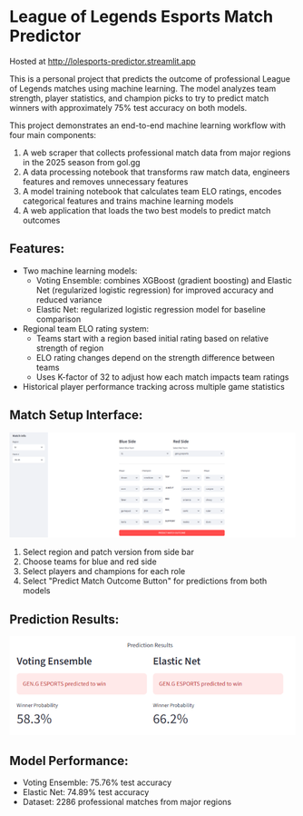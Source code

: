 # League of Legends Esports Match Predictor

Hosted at http://lolesports-predictor.streamlit.app

This is a personal project that predicts the outcome of professional League of Legends matches using machine learning. The model analyzes team strength, player statistics, and champion picks to try to predict match winners with approximately 75% test accuracy on both models.

This project demonstrates an end-to-end machine learning workflow with four main components:
1. A web scraper that collects professional match data from major regions in the 2025 season from gol.gg
2. A data processing notebook that transforms raw match data, engineers features and removes unnecessary features
3. A model training notebook that calculates team ELO ratings, encodes categorical features and trains machine learning models
4. A web application that loads the two best models to predict match outcomes

## Features:
- Two machine learning models:
    - Voting Ensemble: combines XGBoost (gradient boosting) and Elastic Net (regularized logistic regression) for improved accuracy and reduced variance
    - Elastic Net: regularized logistic regression model for baseline comparison
- Regional team ELO rating system:
    - Teams start with a region based initial rating based on relative strength of region
    - ELO rating changes depend on the strength difference between teams
    - Uses K-factor of 32 to adjust how each match impacts team ratings
- Historical player performance tracking across multiple game statistics

## Match Setup Interface:
![Match Setup](images/matchsetup.png)
1. Select region and patch version from side bar
2. Choose teams for blue and red side
3. Select players and champions for each role
4. Select "Predict Match Outcome Button" for predictions from both models

## Prediction Results:
![Prediction Results](images/predictionresults.png)

## Model Performance:
- Voting Ensemble: 75.76% test accuracy
- Elastic Net: 74.89% test accuracy
- Dataset: 2286 professional matches from major regions